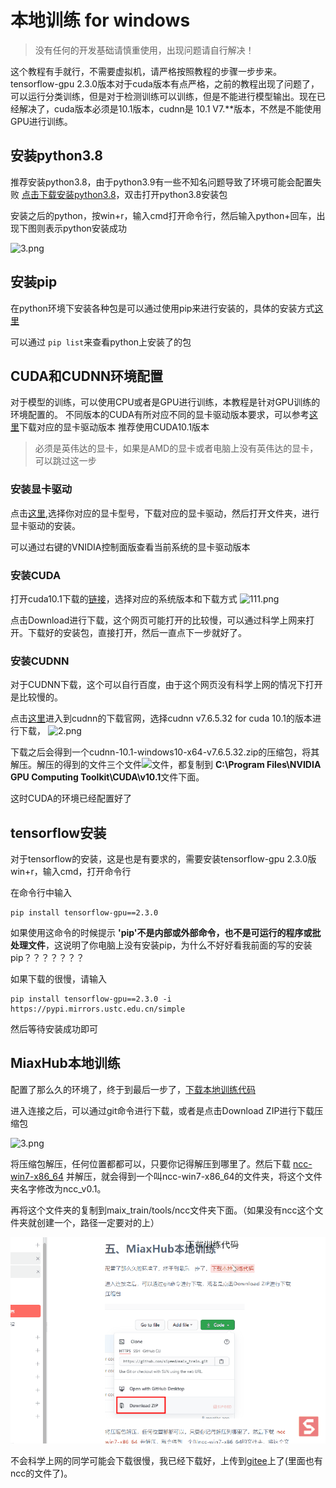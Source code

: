 # 本地训练 for windows

> 没有任何的开发基础请慎重使用，出现问题请自行解决！

这个教程有手就行，不需要虚拟机，请严格按照教程的步骤一步步来。
tensorflow-gpu 2.3.0版本对于cuda版本有点严格，之前的教程出现了问题了，可以运行分类训练，但是对于检测训练可以训练，但是不能进行模型输出。现在已经解决了，cuda版本必须是10.1版本，cudnn是 10.1 V7.**版本，不然是不能使用GPU进行训练。

## 安装python3.8

推荐安装python3.8，由于python3.9有一些不知名问题导致了环境可能会配置失败
[点击下载安装python3.8](https://www.python.org/ftp/python/3.8.10/python-3.8.10-amd64.exe)，双击打开python3.8安装包

安装之后的python，按win+r，输入cmd打开命令行，然后输入python+回车，出现下图则表示python安装成功

![3.png](https://bbs.sipeed.com/storage/attachments/2021/07/21/VIkEq8iIkf0ae6WJRB7xVOatpIcNBBBjHVLu0DPX_thumb.png "1456")

## 安装pip

在python环境下安装各种包是可以通过使用pip来进行安装的，具体的安装方式[这里](https://www.cnblogs.com/littlehb/p/8886409.html)

可以通过 `pip list`来查看python上安装了的包

## CUDA和CUDNN环境配置

对于模型的训练，可以使用CPU或者是GPU进行训练，本教程是针对GPU训练的环境配置的。
不同版本的CUDA有所对应不同的显卡驱动版本要求，可以参考[这里](https://docs.nvidia.com/cuda/cuda-toolkit-release-notes/index.html)下载对应的显卡驱动版本
推荐使用CUDA10.1版本

> 必须是英伟达的显卡，如果是AMD的显卡或者电脑上没有英伟达的显卡，可以跳过这一步

### 安装显卡驱动

点击[这里](https://www.nvidia.cn/Download/index.aspx?lang=cn),选择你对应的显卡型号，下载对应的显卡驱动，然后打开文件夹，进行显卡驱动的安装。

可以通过右键的VNIDIA控制面版查看当前系统的显卡驱动版本

### 安装CUDA

打开cuda10.1下载的[链接](https://developer.nvidia.com/cuda-10.1-download-archive-base)，选择对应的系统版本和下载方式
![111.png](https://bbs.sipeed.com/storage/attachments/2021/07/21/qCvepuVTJVbL8DgDkHzD9b4L7GLXPBHcqXVX4YLR_thumb.png "1457")

点击Download进行下载，这个网页可能打开的比较慢，可以通过科学上网来打开。下载好的安装包，直接打开，然后一直点下一步就好了。

### 安装CUDNN

对于CUDNN下载，这个可以自行百度，由于这个网页没有科学上网的情况下打开是比较慢的。

点击[这里](https://developer.nvidia.com/rdp/cudnn-archive)进入到cudnn的下载官网，选择cudnn v7.6.5.32 for cuda 10.1的版本进行下载，
![2.png](https://bbs.sipeed.com/storage/attachments/2021/07/21/y7bzFvQanbwKTjypKgeMmJ1WWnjrn5KF0VVwBAZv_thumb.png "1458")

下载之后会得到一个cudnn-10.1-windows10-x64-v7.6.5.32.zip的压缩包，将其解压。解压的得到的文件三个文件![文件](https://bbs.sipeed.com/storage/attachments/2021/08/02/6s0BxoZQX1Bhii36KnKQccwxXot5XDIgI6xgoLyw_thumb.png "1608")，都复制到 **C:\Program Files\NVIDIA GPU Computing Toolkit\CUDA\v10.1**文件下面。

这时CUDA的环境已经配置好了

## tensorflow安装

对于tensorflow的安装，这是也是有要求的，需要安装tensorflow-gpu 2.3.0版
win+r，输入cmd，打开命令行

在命令行中输入 

    pip install tensorflow-gpu==2.3.0

如果使用这命令的时候提示 **'pip'不是内部或外部命令，也不是可运行的程序或批处理文件**，这说明了你电脑上没有安装pip，为什么不好好看我前面的写的安装pip？？？？？？？

如果下载的很慢，请输入

    pip install tensorflow-gpu==2.3.0 -i https://pypi.mirrors.ustc.edu.cn/simple

然后等待安装成功即可

## MiaxHub本地训练

配置了那么久的环境了，终于到最后一步了，[下载本地训练代码](https://github.com/sipeed/maix_train)

进入连接之后，可以通过git命令进行下载，或者是点击Download ZIP进行下载压缩包

![3.png](https://bbs.sipeed.com/storage/attachments/2021/07/21/bGnesxEq2b4YxRIsyFZobK36kpk9Ip3GVoQohgd5_thumb.png "1459")

将压缩包解压，任何位置都都可以，只要你记得解压到哪里了。然后下载 [ncc-win7-x86_64](https://github.com/kendryte/nncase/releases/tag/v0.1.0-rc5) 并解压，就会得到一个叫ncc-win7-x86_64的文件夹，将这个文件夹名字修改为ncc_v0.1。

再将这个文件夹的复制到maix_train/tools/ncc文件夹下面。（如果没有ncc这个文件夹就创建一个，路径一定要对的上）

![maix_train_windows](./../../../../assets/get_started/maix_train_windows.gif)

不会科学上网的同学可能会下载很慢，我已经下载好，上传到[gitee](https://gitee.com/Rui_worker/maix_train)上了(里面也有ncc的文件了)。
